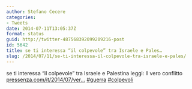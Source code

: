```yaml
---
author: Stefano Cecere
categories:
- Tweets
date: 2014-07-11T13:05:37Z
format: status
guid: http://twitter-487568392099209216-post
id: 5642
title: se ti interessa “il colpevole” tra Israele e Pales…
slug: /2014/07/11/se-ti-interessa-il-colpevole-tra-israele-e-pales/
---
```


se ti interessa “il colpevole” tra Israele e Palestina leggi: Il vero conflitto [pressenza.com/it/2014/07/ver…](http://www.pressenza.com/it/2014/07/vero-conflitto/) [#guerra](http://twitter.com/search?q=%23guerra) [#colpevoli](http://twitter.com/search?q=%23colpevoli)